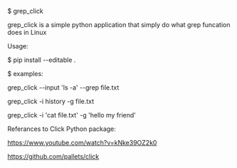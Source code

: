 
$ grep_click

grep_click is a simple python application that simply do what grep funcation does in Linux

Usage:

$ pip install --editable .

$ examples:

grep_click --input 'ls -a' --grep file.txt

grep_click -i history -g file.txt

grep_click -i 'cat file.txt' -g 'hello my friend'

Referances to Click Python package:

https://www.youtube.com/watch?v=kNke39OZ2k0

https://github.com/pallets/click
